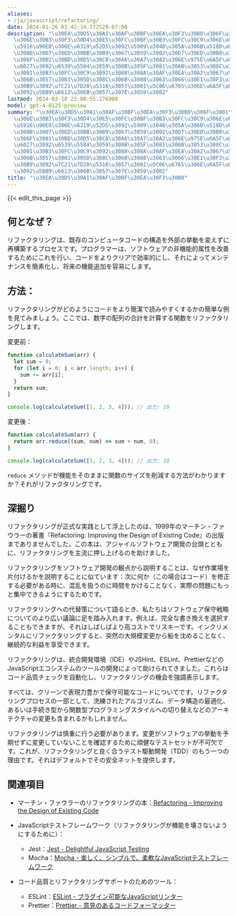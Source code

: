 ```yaml
---
aliases:
- /ja/javascript/refactoring/
date: 2024-01-26 01:42:14.772529-07:00
description: "\u30EA\u30D5\u30A1\u30AF\u30BF\u30EA\u30F3\u30B0\u306F\u3001\u65E2\u5B58\
  \u306E\u30B3\u30F3\u30D4\u30E5\u30FC\u30BF\u30B3\u30FC\u30C9\u306E\u69CB\u9020\u3092\
  \u5916\u90E8\u306E\u6319\u52D5\u3092\u5909\u3048\u305A\u306B\u518D\u69CB\u7BC9\u3059\
  \u308B\u30D7\u30ED\u30BB\u30B9\u3067\u3059\u3002\u30D7\u30ED\u30B0\u30E9\u30DE\u30FC\
  \u306F\u3001\u30BD\u30D5\u30C8\u30A6\u30A7\u30A2\u306E\u975E\u6A5F\u80FD\u7684\u5C5E\
  \u6027\u3092\u6539\u5584\u3059\u308B\u305F\u3081\u306B\u3053\u308C\u3092\u884C\u3044\
  \u3001\u30B3\u30FC\u30C9\u3092\u3088\u308A\u30AF\u30EA\u30A2\u3067\u52B9\u7387\u7684\
  \u306B\u3057\u3001\u305D\u308C\u306B\u3088\u3063\u3066\u30E1\u30F3\u30C6\u30CA\u30F3\
  \u30B9\u3092\u7C21\u7D20\u5316\u3057\u3001\u5C06\u6765\u306E\u6A5F\u80FD\u8FFD\u52A0\
  \u3092\u5BB9\u6613\u306B\u3057\u307E\u3059\u3002"
lastmod: 2024-02-18 23:08:55.276900
model: gpt-4-0125-preview
summary: "\u30EA\u30D5\u30A1\u30AF\u30BF\u30EA\u30F3\u30B0\u306F\u3001\u65E2\u5B58\
  \u306E\u30B3\u30F3\u30D4\u30E5\u30FC\u30BF\u30B3\u30FC\u30C9\u306E\u69CB\u9020\u3092\
  \u5916\u90E8\u306E\u6319\u52D5\u3092\u5909\u3048\u305A\u306B\u518D\u69CB\u7BC9\u3059\
  \u308B\u30D7\u30ED\u30BB\u30B9\u3067\u3059\u3002\u30D7\u30ED\u30B0\u30E9\u30DE\u30FC\
  \u306F\u3001\u30BD\u30D5\u30C8\u30A6\u30A7\u30A2\u306E\u975E\u6A5F\u80FD\u7684\u5C5E\
  \u6027\u3092\u6539\u5584\u3059\u308B\u305F\u3081\u306B\u3053\u308C\u3092\u884C\u3044\
  \u3001\u30B3\u30FC\u30C9\u3092\u3088\u308A\u30AF\u30EA\u30A2\u3067\u52B9\u7387\u7684\
  \u306B\u3057\u3001\u305D\u308C\u306B\u3088\u3063\u3066\u30E1\u30F3\u30C6\u30CA\u30F3\
  \u30B9\u3092\u7C21\u7D20\u5316\u3057\u3001\u5C06\u6765\u306E\u6A5F\u80FD\u8FFD\u52A0\
  \u3092\u5BB9\u6613\u306B\u3057\u307E\u3059\u3002"
title: "\u30EA\u30D5\u30A1\u30AF\u30BF\u30EA\u30F3\u30B0"
---
```


{{< edit_this_page >}}

## 何となぜ？
リファクタリングは、既存のコンピュータコードの構造を外部の挙動を変えずに再構築するプロセスです。プログラマーは、ソフトウェアの非機能的属性を改善するためにこれを行い、コードをよりクリアで効率的にし、それによってメンテナンスを簡素化し、将来の機能追加を容易にします。

## 方法：

リファクタリングがどのようにコードをより簡潔で読みやすくするかの簡単な例を見てみましょう。ここでは、数字の配列の合計を計算する関数をリファクタリングします。

変更前：
```javascript
function calculateSum(arr) {
  let sum = 0;
  for (let i = 0; i < arr.length; i++) {
    sum += arr[i];
  }
  return sum;
}

console.log(calculateSum([1, 2, 3, 4])); // 出力: 10
```

変更後：
```javascript
function calculateSum(arr) {
  return arr.reduce((sum, num) => sum + num, 0);
}

console.log(calculateSum([1, 2, 3, 4])); // 出力: 10
```

`reduce` メソッドが機能をそのままに関数のサイズを削減する方法がわかりますか？それがリファクタリングです。

## 深掘り

リファクタリングが正式な実践として浮上したのは、1999年のマーチン・ファウラーの著書『Refactoring: Improving the Design of Existing Code』の出版までありませんでした。この本は、アジャイルソフトウェア開発の台頭とともに、リファクタリングを主流に押し上げるのを助けました。

リファクタリングをソフトウェア開発の観点から説明することは、なぜ作業場を片付けるかを説明することに似ています：次に何か（この場合はコード）を修正する必要がある時に、混乱を扱うのに時間をかけることなく、実際の問題にもっと集中できるようにするためです。

リファクタリングへの代替策について語るとき、私たちはソフトウェア保守戦略についてのより広い議論に足を踏み入れます。例えば、完全な書き換えを選択することもできますが、それはしばしばより高コストでリスキーです。インクリメンタルにリファクタリングすると、突然の大規模変更から船を沈めることなく、継続的な利益を享受できます。

リファクタリングは、統合開発環境（IDE）やJSHint、ESLint、PrettierなどのJavaScriptエコシステムのツールの開発によって助けられてきました。これらはコード品質チェックを自動化し、リファクタリングの機会を強調表示します。

すべては、クリーンで表現力豊かで保守可能なコードについてです。リファクタリングプロセスの一部として、洗練されたアルゴリズム、データ構造の最適化、あるいは手続き型から関数型プログラミングスタイルへの切り替えなどのアーキテクチャの変更も含まれるかもしれません。

リファクタリングは慎重に行う必要があります。変更がソフトウェアの挙動を予期せずに変更していないことを確認するために頑健なテストセットが不可欠です。これが、リファクタリングと良く合うテスト駆動開発（TDD）のもう一つの理由です。それはデフォルトでその安全ネットを提供します。

## 関連項目

- マーチン・ファウラーのリファクタリングの本：[Refactoring - Improving the Design of Existing Code](https://martinfowler.com/books/refactoring.html)
- JavaScriptテストフレームワーク（リファクタリングが機能を壊さないようにするために）：
  - Jest：[Jest - Delightful JavaScript Testing](https://jestjs.io/)
  - Mocha：[Mocha - 楽しく、シンプルで、柔軟なJavaScriptテストフレームワーク](https://mochajs.org/)

- コード品質とリファクタリングサポートのためのツール：
  - ESLint：[ESLint - プラグイン可能なJavaScriptリンター](https://eslint.org/)
  - Prettier：[Prettier - 意見のあるコードフォーマッター](https://prettier.io/)
